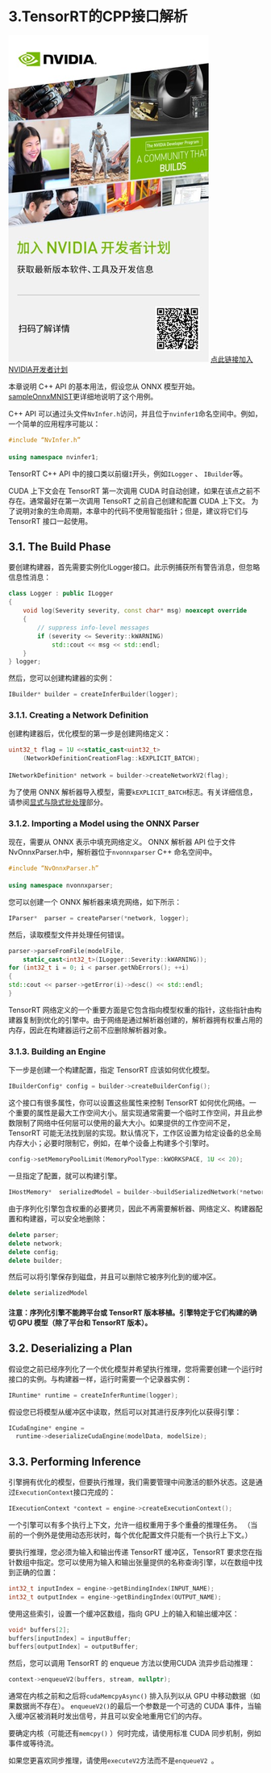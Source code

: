 # 3.TensorRT的CPP接口解析
![](3.TensorRT的CPP接口解析/rdp.jpg)
[点此链接加入NVIDIA开发者计划](https://developer.nvidia.com/zh-cn/developer-program)

本章说明 C++ API 的基本用法，假设您从 ONNX 模型开始。 [sampleOnnxMNIST](https://github.com/NVIDIA/TensorRT/tree/main/samples/sampleOnnxMNIST)更详细地说明了这个用例。

C++ API 可以通过头文件`NvInfer.h`访问，并且位于`nvinfer1`命名空间中。例如，一个简单的应用程序可能以：
```C++
#include “NvInfer.h”

using namespace nvinfer1;
```
TensorRT C++ API 中的接口类以前缀`I`开头，例如`ILogger` 、 `IBuilder`等。

CUDA 上下文会在 TensorRT 第一次调用 CUDA 时自动创建，如果在该点之前不存在。通常最好在第一次调用 TensoRT 之前自己创建和配置 CUDA 上下文。
为了说明对象的生命周期，本章中的代码不使用智能指针；但是，建议将它们与 TensorRT 接口一起使用。

## 3.1. The Build Phase
要创建构建器，首先需要实例化ILogger接口。此示例捕获所有警告消息，但忽略信息性消息：

```C++
class Logger : public ILogger           
{
    void log(Severity severity, const char* msg) noexcept override
    {
        // suppress info-level messages
        if (severity <= Severity::kWARNING)
            std::cout << msg << std::endl;
    }
} logger;
```
然后，您可以创建构建器的实例：

```C++
IBuilder* builder = createInferBuilder(logger);
```

### 3.1.1. Creating a Network Definition
创建构建器后，优化模型的第一步是创建网络定义：
```C++
uint32_t flag = 1U <<static_cast<uint32_t>
    (NetworkDefinitionCreationFlag::kEXPLICIT_BATCH); 

INetworkDefinition* network = builder->createNetworkV2(flag);
```
为了使用 ONNX 解析器导入模型，需要`kEXPLICIT_BATCH`标志。有关详细信息，请参阅[显式与隐式批处理](https://docs.nvidia.com/deeplearning/tensorrt/developer-guide/index.html#explicit-implicit-batch)部分。

### 3.1.2. Importing a Model using the ONNX Parser

现在，需要从 ONNX 表示中填充网络定义。 ONNX 解析器 API 位于文件NvOnnxParser.h中，解析器位于`nvonnxparser` C++ 命名空间中。

```C++
#include “NvOnnxParser.h”

using namespace nvonnxparser;
```
您可以创建一个 ONNX 解析器来填充网络，如下所示：

```C++
IParser*  parser = createParser(*network, logger);
```
然后，读取模型文件并处理任何错误。

```C++
parser->parseFromFile(modelFile, 
    static_cast<int32_t>(ILogger::Severity::kWARNING));
for (int32_t i = 0; i < parser.getNbErrors(); ++i)
{
std::cout << parser->getError(i)->desc() << std::endl;
}
```
TensorRT 网络定义的一个重要方面是它包含指向模型权重的指针，这些指针由构建器复制到优化的引擎中。由于网络是通过解析器创建的，解析器拥有权重占用的内存，因此在构建器运行之前不应删除解析器对象。

### 3.1.3. Building an Engine
下一步是创建一个构建配置，指定 TensorRT 应该如何优化模型。
```C++
IBuilderConfig* config = builder->createBuilderConfig();
```
这个接口有很多属性，你可以设置这些属性来控制 TensorRT 如何优化网络。一个重要的属性是最大工作空间大小。层实现通常需要一个临时工作空间，并且此参数限制了网络中任何层可以使用的最大大小。如果提供的工作空间不足，TensorRT 可能无法找到层的实现。默认情况下，工作区设置为给定设备的总全局内存大小；必要时限制它，例如，在单个设备上构建多个引擎时。

```C++
config->setMemoryPoolLimit(MemoryPoolType::kWORKSPACE, 1U << 20);

```

一旦指定了配置，就可以构建引擎。
```C++
IHostMemory*  serializedModel = builder->buildSerializedNetwork(*network, *config);

```
由于序列化引擎包含权重的必要拷贝，因此不再需要解析器、网络定义、构建器配置和构建器，可以安全地删除：
```C++
delete parser;
delete network;
delete config;
delete builder;
```
然后可以将引擎保存到磁盘，并且可以删除它被序列化到的缓冲区。
```C++
delete serializedModel
```

#### 注意：序列化引擎不能跨平台或 TensorRT 版本移植。引擎特定于它们构建的确切 GPU 模型（除了平台和 TensorRT 版本）。

## 3.2. Deserializing a Plan
假设您之前已经序列化了一个优化模型并希望执行推理，您将需要创建一个运行时接口的实例。与构建器一样，运行时需要一个记录器实例：

```C++
IRuntime* runtime = createInferRuntime(logger);
```

假设您已将模型从缓冲区中读取，然后可以对其进行反序列化以获得引擎：

```C++
ICudaEngine* engine = 
  runtime->deserializeCudaEngine(modelData, modelSize);
```


## 3.3. Performing Inference
引擎拥有优化的模型，但要执行推理，我们需要管理中间激活的额外状态。这是通过`ExecutionContext`接口完成的：
```C++
IExecutionContext *context = engine->createExecutionContext();
```

一个引擎可以有多个执行上下文，允许一组权重用于多个重叠的推理任务。 （当前的一个例外是使用动态形状时，每个优化配置文件只能有一个执行上下文。）

要执行推理，您必须为输入和输出传递 TensorRT 缓冲区，TensorRT 要求您在指针数组中指定。您可以使用为输入和输出张量提供的名称查询引擎，以在数组中找到正确的位置：
```C++
int32_t inputIndex = engine->getBindingIndex(INPUT_NAME);
int32_t outputIndex = engine->getBindingIndex(OUTPUT_NAME);
```

使用这些索引，设置一个缓冲区数组，指向 GPU 上的输入和输出缓冲区：
```C++
void* buffers[2];
buffers[inputIndex] = inputBuffer;
buffers[outputIndex] = outputBuffer;
```
然后，您可以调用 TensorRT 的 enqueue 方法以使用CUDA 流异步启动推理：

```C++
context->enqueueV2(buffers, stream, nullptr);

```
通常在内核之前和之后将`cudaMemcpyAsync()` 排入队列以从 GPU 中移动数据（如果数据尚不存在）。 `enqueueV2()`的最后一个参数是一个可选的 CUDA 事件，当输入缓冲区被消耗时发出信号，并且可以安全地重用它们的内存。

要确定内核（可能还有`memcpy()` ）何时完成，请使用标准 CUDA 同步机制，例如事件或等待流。

如果您更喜欢同步推理，请使用`executeV2`方法而不是`enqueueV2 `。



